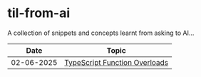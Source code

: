 # til-from-ai

A collection of snippets and concepts learnt from asking to AI...

| Date | Topic |
|------|-------|
| 02-06-2025 | [TypeScript Function Overloads](snippets.md#typescript-function-overloads) |
